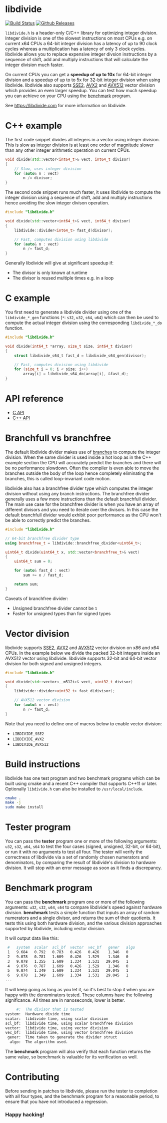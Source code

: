 # libdivide
[![Build Status](https://ci.appveyor.com/api/projects/status/github/ridiculousfish/libdivide?branch=master&svg=true)](https://ci.appveyor.com/project/kimwalisch/libdivide)
[![Github Releases](https://img.shields.io/github/release/ridiculousfish/libdivide.svg)](https://github.com/ridiculousfish/libdivide/releases)

```libdivide.h```  is a header-only C/C++ library for optimizing integer division.
Integer division is one of the slowest instructions on most CPUs e.g. on
current x64 CPUs a 64-bit integer division has a latency of up to 90 clock
cycles whereas a multiplication has a latency of only 3 clock cycles.
libdivide allows you to replace expensive integer divsion instructions by
a sequence of shift, add and multiply instructions that will calculate
the integer division much faster.

On current CPUs you can get a **speedup of up to 10x** for 64-bit integer division
and a speedup of up to to 5x for 32-bit integer division when using libdivide.
libdivide also supports [SSE2](https://en.wikipedia.org/wiki/SSE2),
[AVX2](https://en.wikipedia.org/wiki/Advanced_Vector_Extensions) and
[AVX512](https://en.wikipedia.org/wiki/Advanced_Vector_Extensions)
vector division which provides an even larger speedup. You can test how much
speedup you can achieve on your CPU using the [benchmark](#benchmark-program)
program.

See https://libdivide.com for more information on libdivide.

# C++ example

The first code snippet divides all integers in a vector using integer division.
This is slow as integer division is at least one order of magnitude slower than
any other integer arithmetic operation on current CPUs.

```C++
void divide(std::vector<int64_t>& vect, int64_t divisor)
{
    // Slow, uses integer division
    for (auto& n : vect)
        n /= divisor;
}
```

The second code snippet runs much faster, it uses libdivide to compute the
integer division using a sequence of shift, add and multiply instructions hence
avoiding the slow integer divison operation.

```C++
#include "libdivide.h"

void divide(std::vector<int64_t>& vect, int64_t divisor)
{
    libdivide::divider<int64_t> fast_d(divisor);

    // Fast, computes division using libdivide
    for (auto& n : vect)
        n /= fast_d;
}
```

Generally libdivide will give at significant speedup if:

* The divisor is only known at runtime
* The divisor is reused multiple times e.g. in a loop

# C example

You first need to generate a libdivide divider using one of the ```libdivide_*_gen``` functions (```*```:&nbsp;```s32```,&nbsp;```u32```,&nbsp;```s64```,&nbsp;```u64```)
which can then be used to compute the actual integer division using the
corresponding ```libdivide_*_do``` function.

```C
#include "libdivide.h"

void divide(int64_t *array, size_t size, int64_t divisor)
{
    struct libdivide_s64_t fast_d = libdivide_s64_gen(divisor);

    // Fast, computes division using libdivide
    for (size_t i = 0; i < size; i++)
        array[i] = libdivide_s64_do(array[i], &fast_d);
}
```

# API reference

* [C API](https://github.com/ridiculousfish/libdivide/blob/master/doc/C-API.md)
* [C++ API](https://github.com/ridiculousfish/libdivide/blob/master/doc/CPP-API.md)

# Branchfull vs branchfree

The default libdivide divider makes use of
[branches](https://en.wikipedia.org/wiki/Branch_(computer_science)) to compute the integer
division. When the same divider is used inside a hot loop as in the C++ example section the
CPU will accurately predict the branches and there will be no performance slowdown. Often
the compiler is even able to move the branches outside the body of the loop hence
completely eliminating the branches, this is called loop-invariant code motion.

libdivide also has a branchfree divider type which computes the integer division without
using any branch instructions. The branchfree divider generally uses a few more instructions
than the default branchfull divider. The main use case for the branchfree divider is when
you have an array of different divisors and you need to iterate over the divisors. In this
case the default branchfull divider would exhibit poor performance as the CPU won't be
able to correctly predict the branches.

```C++
#include "libdivide.h"

// 64-bit branchfree divider type
using branchfree_t = libdivide::branchfree_divider<uint64_t>;

uint64_t divide(uint64_t x, std::vector<branchfree_t>& vect)
{
    uint64_t sum = 0;

    for (auto& fast_d : vect)
        sum += x / fast_d;

    return sum;
}
```

Caveats of branchfree divider:

* Unsigned branchfree divider cannot be ```1```
* Faster for unsigned types than for signed types

# Vector division

libdivide supports [SSE2](https://en.wikipedia.org/wiki/SSE2),
[AVX2](https://en.wikipedia.org/wiki/Advanced_Vector_Extensions) and
[AVX512](https://en.wikipedia.org/wiki/Advanced_Vector_Extensions)
vector division on x86 and x64 CPUs. In the example below we divide the packed 32-bit
integers inside an AVX512 vector using libdivide. libdivide supports 32-bit and 64-bit
vector division for both signed and unsigned integers.

```C++
#include "libdivide.h"

void divide(std::vector<__m512i>& vect, uint32_t divisor)
{
    libdivide::divider<uint32_t> fast_d(divisor);

    // AVX512 vector division
    for (auto& n : vect)
        n /= fast_d;
}
```

Note that you need to define one of macros below to enable vector division:

* ```LIBDIVIDE_SSE2```
* ```LIBDIVIDE_AVX2```
* ```LIBDIVIDE_AVX512```

# Build instructions

libdivide has one test program and two benchmark programs which can be built using cmake and
a recent C++ compiler that supports C++11 or later. Optionally ```libdivide.h``` can also be
installed to ```/usr/local/include```.

```bash
cmake .
make -j
sudo make install
```

# Tester program

You can pass the **tester** program one or more of the following arguments: ```u32```,
```s32```, ```u64```, ```s64``` to test the four cases (signed, unsigned, 32-bit, or 64-bit), or
run it with no arguments to test all four. The tester will verify the correctness of libdivide
via a set of randomly chosen numerators and denominators, by comparing the result of libdivide's
division to hardware division. It will stop with an error message as soon as it finds a
discrepancy.

# Benchmark program

You can pass the **benchmark** program one or more of the following arguments: ```u32```,
```s32```, ```u64```, ```s64``` to compare libdivide's speed against hardware division.
**benchmark** tests a simple function that inputs an array of random numerators and a single
divisor, and returns the sum of their quotients. It tests this using both hardware division, and
the various division approaches supported by libdivide, including vector division.

It will output data like this:

```bash
 #   system  scalar  scl_bf  vector  vec_bf   gener   algo
 1   9.684   0.792   0.783   0.426   0.426    1.346   0
 2   9.078   0.781   1.609   0.426   1.529    1.346   0
 3   9.078   1.355   1.609   1.334   1.531   29.045   1
 4   9.076   0.787   1.609   0.426   1.529    1.346   0
 5   9.074   1.349   1.609   1.334   1.531   29.045   1
 6   9.078   1.349   1.609   1.334   1.531   29.045   1
...
```

It will keep going as long as you let it, so it's best to stop it when you are happy with the
denominators tested. These columns have the following significance. All times are in
nanoseconds, lower is better.

```bash
     #:  The divisor that is tested
system:  Hardware divide time
scalar:  libdivide time, using scalar division
scl_bf:  libdivide time, using scalar branchfree division
vector:  libdivide time, using vector division
vec_bf:  libdivide time, using vector branchfree division
 gener:  Time taken to generate the divider struct
  algo:  The algorithm used.
```

The **benchmark** program will also verify that each function returns the same value,
so benchmark is valuable for its verification as well.

# Contributing

Before sending in patches to libdivide, please run the tester to completion with all four types,
and the benchmark program for a reasonable period, to ensure that you have not introduced a
regression.

### Happy hacking!
